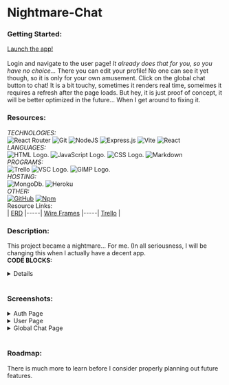 # Nightmare-Chat

### Getting Started:
  [Launch the app!](https://nightmare-chat.herokuapp.com/)
  <br/><br/>
  Login and navigate to the user page! *It already does that for you, so you have no choice...*
  There you can edit your profile! No one can see it yet though, so it is only for your own amusement.
  Click on the global chat button to chat! It is a bit touchy, sometimes it renders real time, someimes it requires a refresh after the page loads. But hey, it is just proof of concept, it will be better optimized in the future... When I get around to fixing it.

### Resources:
*TECHNOLOGIES:*
<br/>
![React Router](https://img.shields.io/badge/React_Router-CA4245?style=for-the-badge&logo=react-router&logoColor=white)
![Git](https://img.shields.io/badge/git-%23F05033.svg?style=for-the-badge&logo=git&logoColor=white)
![NodeJS](https://img.shields.io/badge/node.js-6DA55F?style=for-the-badge&logo=node.js&logoColor=white)
![Express.js](https://img.shields.io/badge/express.js-%23404d59.svg?style=for-the-badge&logo=express&logoColor=%2361DAFB)
![Vite](https://img.shields.io/badge/vite-%23646CFF.svg?style=for-the-badge&logo=vite&logoColor=white)
![React](https://img.shields.io/badge/react-%2320232a.svg?style=for-the-badge&logo=react&logoColor=%2361DAFB)
<br/>*LANGUAGES:*<br/> 
![HTML Logo.](https://img.shields.io/badge/HTML5-E34F26?style=for-the-badge&logo=html5&logoColor=white "HTML Logo")
![JavaScript Logo.](https://img.shields.io/badge/JavaScript-F7DF1E?style=for-the-badge&logo=javascript&logoColor=black "JS Logo")
![CSS Logo.](https://img.shields.io/badge/CSS-239120?&style=for-the-badge&logo=css3&logoColor=white "CSS Logo")
![Markdown](https://img.shields.io/badge/markdown-%23000000.svg?style=for-the-badge&logo=markdown&logoColor=white)
<br/>*PROGRAMS:*<br/>
![Trello](https://img.shields.io/badge/Trello-%23026AA7.svg?style=for-the-badge&logo=Trello&logoColor=white)
![VSC Logo.](https://img.shields.io/badge/Visual_Studio-5C2D91?style=for-the-badge&logo=visual%20studio&logoColor=white "VSC Logo")
![GIMP Logo.](https://img.shields.io/badge/gimp-5C5543?style=for-the-badge&logo=gimp&logoColor=white "GIMP Logo")
<br/>*HOSTING:*<br/> 
![MongoDb.](https://img.shields.io/badge/MongoDB-4EA94B?style=for-the-badge&logo=mongodb&logoColor=white "MongoDb")
![Heroku](https://img.shields.io/badge/Heroku-430098?style=for-the-badge&logo=heroku&logoColor=white "Heroku")
<br/>*OTHER:*<br/> 
[![GitHub](https://badgen.net/badge/icon/github?icon=github&label)](https://github.com)
[![Npm](https://badgen.net/badge/icon/npm?icon=npm&label)](https://https://npmjs.com/)
<br/>Resource Links:<br/>
| [ERD](https://lucid.app/documents/view/4c34b76a-0f2b-4bff-87a4-d2eec348bd6a) |-----| [Wire Frames](https://whimsical.com/nightmarechat-gd1PKZ6Nmv124EbqKih5k) |-----| [Trello](https://trello.com/b/qTQSLPOP/nightmarechat) |<br/>
### Description:
This project became a nightmare... For me. (In all seriousness, I will be changing this when I actually have a decent app.
<br/>**CODE BLOCKS:**
<details>
This was pretty cool:
  
```
    return (
        <div className='FormPage-container'>
          <h3>{type === 'CRM' ? 'CHATROOM' : 'GROUP CHAT'} CREATE FORM</h3>
          <form autoComplete='off' onSubmit={handleSubmit} className='FormPage-form'>
          <button onClick={toggleType} type='button' disabled={true}>
            {type === 'CRM' ? 'CREATE a Group Chat?' : 'CREATE a Chatroom?'}
          </button>
            <div className='FormPage-form-spacer'>
              <div className='FormPage-sub-container'>
                <label>{ type === 'CRM' ? 'Chatroom' : 'Group Chat'} Name: </label>
                <input type='text' name='name'
                  value={formData.name}
                  minLength='3' maxLength='64'
                  onChange={handleChange}
                  placeholder={'Chat Name'}
                  required
                />
                <label>Description: </label>
                <input className='input-textarea' id='FormPage-textarea'
                  type='textarea' name='description'
                  minLength='1' maxLength='3000'
                  rows='15' cols='75'
                  onChange={handleChange} required
                  value={formData.description}
                />
              </div>
              <div className='FormPage-sub-container'>
                <label>Send Invites: </label>
                { formData.invites.length === 0 ?
                  <FormSearchComponent servicePackage={{ type, act: 'NEW', limit: type === 'CRM' ? 29 : 9}} 
                    formData={formData} setFormData={setFormData} user={user} 
                  />
                :
                <ul className='search-list'>
                  {formData.invites.map((inv, idx) =>     
                    <li className={ idx % 2 === 0 ? 's-list-item-1' : 's-list-item-2'} key={idx}>
                        <p>{inv.avatar}</p>
                        <p>{inv.name}</p>
                    </li>
                  )}
                </ul>
                }
              </div>
```
I did not like this:
  
```
io.on('connection', (socket) => {

    socket.on('enter-global', async function () {
        const global = await globalCtrl.fetchGlobal();
        console.log(`User ${socket.user.name} has connected to global at [${socket.id}]!`);
        socket.join('NIGHTMARE');
        io.to('NIGHTMARE').emit('update-global', global);
    });

    socket.on('send-global', async function({msg}) {
        const global = await globalCtrl.msgGlobal(msg);
        if (!global) return;
        socket.join('NIGHTMARE');
        io.to('NIGHTMARE').emit('update-global', global);
    });
```
</details>
<br />
  
### Screenshots:
<details><summary>Auth Page</summary>
<img src="screenshots/Screenshot3.PNG"  width="60%" height="30%">
</details>
<details><summary>User Page</summary>
<img src="screenshots/Screenshot2.PNG"  width="60%" height="30%">
</details>
<details><summary>Global Chat Page</summary>
<img src="screenshots/Screenshot1.PNG"  width="60%" height="30%">
</details><br/>

### Roadmap:

There is much more to learn before I consider properly planning out future features.
